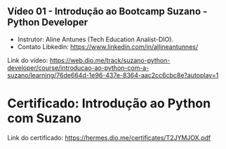  
## Vídeo 01 - Introdução ao Bootcamp Suzano - Python Developer

- Instrutor: Aline Antunes (Tech Education Analist-DIO).
- Contato Libkedin: https://www.linkedin.com/in/allineantunnes/

Link do vídeo: https://web.dio.me/track/suzano-python-developer/course/introducao-ao-python-com-a-suzano/learning/76de664d-1e96-437e-8364-aac2cc6cbc8e?autoplay=1

# Certificado: Introdução ao Python com Suzano

Link do certificado: https://hermes.dio.me/certificates/T2JYMJOX.pdf
